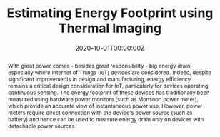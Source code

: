 ---
title: "Estimating Energy Footprint using Thermal Imaging"
authors:
- Huber Flores
- Jonatan Hamberg
- Xin Li
- Titti Malmivirta
- admin 
- Eemil Lagerspetz
- Petteri Nurmi
#author_notes:
#- "Equal contribution"
#- "Equal contribution"
date: "2020-10-01T00:00:00Z"
doi: "https://doi.org/10.1109/MC.2022.3143087"

# Schedule page publish date (NOT publication's date).
publishDate: "2020-10-01T00:00:00Z"

# Publication type.
# Accepts a single type but formatted as a YAML list (for Hugo requirements).
# Enter a publication type from the CSL standard.
publication_types: ["article-journal"] 
#publication_types: ["article"]

# Publication name and optional abbreviated publication name.
publication: In *Mobile Computing and Communications (GetMobile)* 23(3), 5-8
publication_short: In *Mobile Computing and Communications (GetMobile)* 23(3), 5-8

abstract: "With great power comes - besides great responsibility - big energy drain, especially where Internet of Things (IoT) devices are considered. Indeed, despite significant improvements in design and manufacturing, energy efficiency remains a critical design consideration for IoT, particularly for devices operating continuous sensing. The energy footprint of these devices has traditionally been measured using hardware power monitors (such as Monsoon power meter), which provide an accurate view of instantaneous power use. However, power meters require direct connection with the device's power source (such as battery) and hence can be used to measure energy drain only on devices with detachable power sources."

# Summary. An optional shortened abstract.
#summary: "..."

#tags:
#- Source Themes

# Display this page in the Featured widget?
featured: false

# links:
# - name: ""
#   url: ""
url_pdf: "https://www.researchgate.net/profile/Agustin-Zuniga-3/publication/338532964_Estimating_Energy_Footprint_Using_Thermal_Imaging/links/5f16da1aa6fdcc9626a43b2d/Estimating-Energy-Footprint-Using-Thermal-Imaging.pdf"
#url_code: ''
#url_dataset: ''
#url_poster: ''
#url_project: ''
#url_slides: ''
#url_source: ''
#url_video: ''

# Featured image
# To use, add an image named `featured.jpg/png` to your page's folder. 
#image:
#  caption: 'Image credit: [**Unsplash**](https://unsplash.com/photos/jdD8gXaTZsc)'
#  focal_point: ""
#  preview_only: false

# Associated Projects (optional).
#   Associate this publication with one or more of your projects.
#   Simply enter your project's folder or file name without extension.
#   E.g. `internal-project` references `content/project/internal-project/index.md`.
#   Otherwise, set `projects: []`.
#projects: []

# Slides (optional).
#   Associate this publication with Markdown slides.
#   Simply enter your slide deck's filename without extension.
#   E.g. `slides: "example"` references `content/slides/example/index.md`.
#   Otherwise, set `slides: ""`.
# slides: example
# ---

# {{% callout note %}}
# Click the *Cite* button above to demo the feature to enable visitors to import publication metadata into their reference management software.
# {{% /callout %}}

# {{% callout note %}}
# Create your slides in Markdown - click the *Slides* button to check out the example.
# {{% /callout %}}

# Add the publication's **full text** or **supplementary notes** here. You can use rich formatting such as including [code, math, and images](https://wowchemy.com/docs/content/writing-markdown-latex/).
---